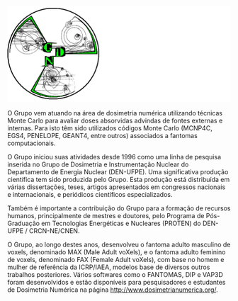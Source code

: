 ![alt text](https://github.com/GDN-SE/.github/blob/main/profile/Logo_GDN_transparente.png)

O Grupo vem atuando na área de dosimetria numérica utilizando técnicas Monte Carlo para avaliar doses absorvidas advindas de fontes externas e internas. Para isto têm sido utilizados códigos Monte Carlo (MCNP4C, EGS4, PENELOPE, GEANT4, entre outros) associados a fantomas computacionais.

O Grupo iniciou suas atividades desde 1996 como uma linha de pesquisa inserida no Grupo de Dosimetria e Instrumentação Nuclear do Departamento de Energia Nuclear (DEN-UFPE). Uma significativa produção científica tem sido produzida pelo Grupo. Esta produção está distribuída em várias dissertações, teses, artigos apresentados em congressos nacionais e internacionais, e periódicos científicos especializados.

Também é importante a contribuição do Grupo para a formação de recursos humanos, principalmente de mestres e doutores, pelo Programa de Pós-Graduação em Tecnologias Energéticas e Nucleares (PROTEN) do DEN-UFPE / CRCN-NE/CNEN.

O Grupo, ao longo destes anos, desenvolveu o fantoma adulto masculino de voxels, denominado MAX (Male Adult voXels), e o fantoma adulto feminino de voxels, denominado FAX (Female Adult voXels), com base no homem e mulher de referência da ICRP/IAEA, modelos base de diversos outros trabalhos posteriores. Vários softwares como o FANTOMAS, DIP e VAP3D foram desenvolvidos e estão disponíveis para pesquisadores e estudantes de Dosimetria Numérica na página http://www.dosimetrianumerica.org/.

